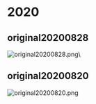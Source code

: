 # 2020

## original20200828
![original20200828.png](https://i.loli.net/2020/08/31/e7qb4LKABFXpCxU.png)\

## original20200820
![original20200820.png](https://i.loli.net/2020/08/31/HW3Jv1uamRdQL8Y.png)
